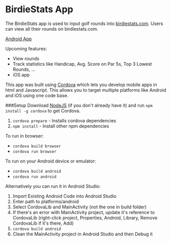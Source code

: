 # BirdieStats App
The BirdieStats app is used to input golf rounds into [birdiestats.com](http://birdiestats.com/). Users can view all their rounds on birdiestats.com.

[Android App](https://play.google.com/store/apps/details?id=com.michaelviveros.BirdieStats&hl=en)

Upcoming features:
* View rounds
* Track statistics like Handicap, Avg. Score on Par 5s, Top 3 Lowest Rounds, ...
* iOS app

This app was built using [Cordova](https://cordova.apache.org/) which lets you develop mobile apps in html and Javascript. This allows you to target multiple platforms like Android and iOS using one code base.

###Setup
Download [NodeJS](https://nodejs.org/en/download/) (if you don't already have it) and run `npm install -g cordova` to get Cordova.

1. `cordova prepare` - Installs cordova dependencies
2. `npm install` - Install other npm dependencies

To run in browser:
* `cordova build browser`
* `cordova run browser`

To run on your Android device or emulator:
* `cordova build android`
* `cordova run android`

Alternatively you can run it in Android Studio:
1. Import Existing Android Code into Android Studio
2. Enter path to platforms/android
3. Select CordovaLib and MainActivity (not the one in build folder)
4. If there's an error with MainActivity project, update it's reference to CordovaLib (right-click project, Properties, Android, Library, Remove CordovaLib if it's there, Add)
5. `cordova build android`
6. Clean the MainActivity project in Android Studio and then Debug it